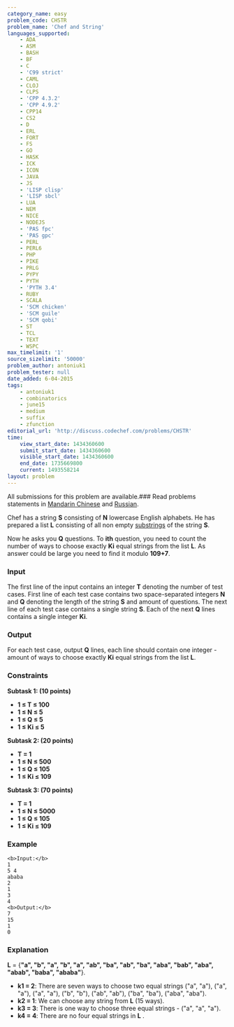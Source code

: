 ```yaml
---
category_name: easy
problem_code: CHSTR
problem_name: 'Chef and String'
languages_supported:
    - ADA
    - ASM
    - BASH
    - BF
    - C
    - 'C99 strict'
    - CAML
    - CLOJ
    - CLPS
    - 'CPP 4.3.2'
    - 'CPP 4.9.2'
    - CPP14
    - CS2
    - D
    - ERL
    - FORT
    - FS
    - GO
    - HASK
    - ICK
    - ICON
    - JAVA
    - JS
    - 'LISP clisp'
    - 'LISP sbcl'
    - LUA
    - NEM
    - NICE
    - NODEJS
    - 'PAS fpc'
    - 'PAS gpc'
    - PERL
    - PERL6
    - PHP
    - PIKE
    - PRLG
    - PYPY
    - PYTH
    - 'PYTH 3.4'
    - RUBY
    - SCALA
    - 'SCM chicken'
    - 'SCM guile'
    - 'SCM qobi'
    - ST
    - TCL
    - TEXT
    - WSPC
max_timelimit: '1'
source_sizelimit: '50000'
problem_author: antoniuk1
problem_tester: null
date_added: 6-04-2015
tags:
    - antoniuk1
    - combinatorics
    - june15
    - medium
    - suffix
    - zfunction
editorial_url: 'http://discuss.codechef.com/problems/CHSTR'
time:
    view_start_date: 1434360600
    submit_start_date: 1434360600
    visible_start_date: 1434360600
    end_date: 1735669800
    current: 1493558214
layout: problem
---
```

All submissions for this problem are available.###  Read problems statements in [Mandarin Chinese](http://www.codechef.com/download/translated/JUNE15/mandarin/CHSTR.pdf) and [Russian](http://www.codechef.com/download/translated/JUNE15/russian/CHSTR.pdf).

Chef has a string **S** consisting of **N** lowercase English alphabets. He has prepared a list **L** consisting of all non empty [substrings](http://en.wikipedia.org/wiki/Substring) of the string **S**.

Now he asks you **Q** questions. To **ith** question, you need to count the number of ways to choose exactly **Ki** equal strings from the list **L**. As answer could be large you need to find it modulo **109+7**.

### Input

The first line of the input contains an integer **T** denoting the number of test cases. First line of each test case contains two space-separated integers **N** and **Q** denoting the length of the string **S** and amount of questions. The next line of each test case contains a single string **S**. Each of the next **Q** lines contains a single integer **Ki**.

### Output

For each test case, output **Q** lines, each line should contain one integer - amount of ways to choose exactly **Ki** equal strings from the list **L**.

### Constraints

**Subtask 1: (10 points)**

- **1 ≤ T ≤ 100**
- **1 ≤ N ≤ 5**
- **1 ≤ Q ≤ 5**
- **1 ≤ Ki ≤ 5**


**Subtask 2: (20 points)**

- **T = 1**
- **1 ≤ N ≤ 500**
- **1 ≤ Q ≤ 105**
- **1 ≤ Ki ≤ 109**


**Subtask 3: (70 points)**

- **T = 1**
- **1 ≤ N ≤ 5000**
- **1 ≤ Q ≤ 105**
- **1 ≤ Ki ≤ 109**

### Example

```
<b>Input:</b>
1
5 4
ababa
2
1
3
4
<b>Output:</b>
7
15
1
0

```
### Explanation

**L** = {**"a", "b", "a", "b", "a", "ab", "ba", "ab", "ba", "aba", "bab", "aba", "abab", "baba", "ababa"**}.

- **k1 = 2**: There are seven ways to choose two equal strings ("a", "a"), ("a", "a"), ("a", "a"), ("b", "b"), ("ab", "ab"), ("ba", "ba"), ("aba", "aba").
- **k2 = 1**: We can choose any string from **L** (15 ways).
- **k3 = 3**: There is one way to choose three equal strings - ("a", "a", "a").
- **k4 = 4**: There are no four equal strings in **L** .